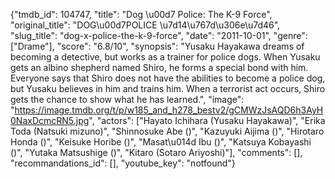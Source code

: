{"tmdb_id": 104747, "title": "Dog \u00d7 Police: The K-9 Force", "original_title": "DOG\u00d7POLICE \u7d14\u767d\u306e\u7d46", "slug_title": "dog-x-police-the-k-9-force", "date": "2011-10-01", "genre": ["Drame"], "score": "6.8/10", "synopsis": "Yusaku Hayakawa dreams of becoming a detective, but works as a trainer for police dogs. When Yusaku gets an albino shepherd named Shiro, he forms a special bond with him. Everyone says that Shiro does not have the abilities to become a police dog, but Yusaku believes in him and trains him. When a terrorist act occurs, Shiro gets the chance to show what he has learned.", "image": "https://image.tmdb.org/t/p/w185_and_h278_bestv2/gCMWzJsAQD6h3AyH0NaxDcmcRN5.jpg", "actors": ["Hayato Ichihara (Yusaku Hayakawa)", "Erika Toda (Natsuki mizuno)", "Shinnosuke Abe ()", "Kazuyuki Aijima ()", "Hirotaro Honda ()", "Keisuke Horibe ()", "Masat\u014d Ibu ()", "Katsuya Kobayashi ()", "Yutaka Matsushige ()", "Kitaro (Sotaro Ariyoshi)"], "comments": [], "recommandations_id": [], "youtube_key": "notfound"}